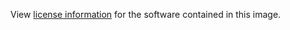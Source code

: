 View [license information](https://github.com/build-canaries/nevergreen/blob/master/LICENSE) for the software contained in this image.
